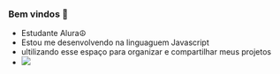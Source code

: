 ### Bem vindos 🖤

- Estudante Alura☮
- Estou me desenvolvendo na linguaguem Javascript
- ultilizando esse espaço para organizar e compartilhar meus projetos
- ![](https://media1.tenor.com/m/BJK_0MtohqUAAAAC/menglanpanda-menglan.gif)

